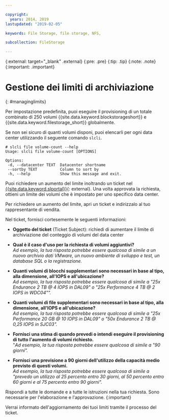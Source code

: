 ```yaml
---

copyright:
  years: 2014, 2019
lastupdated: "2019-02-05"

keywords: File Storage, file storage, NFS,

subcollection: FileStorage

---
```

{:external: target="_blank" .external}
{:pre: .pre}
{:tip: .tip}
{:note: .note}
{:important: .important}

# Gestione dei limiti di archiviazione
{: #managinglimits}

Per impostazione predefinita, puoi eseguire il provisioning di un totale combinato di 250 volumi {{site.data.keyword.blockstorageshort}} e {{site.data.keyword.filestorage_short}} globalmente.

Se non sei sicuro di quanti volumi disponi, puoi elencarli per ogni data center utilizzando il seguente comando `slcli`.
```
# slcli file volume-count --help
Usage: slcli file volume-count [OPTIONS]

Options:
 -d, --datacenter TEXT  Datacenter shortname
 --sortby TEXT          Column to sort by
 -h, --help             Show this message and exit.
```

Puoi richiedere un aumento del limite inoltrando un ticket nel [{{site.data.keyword.slportal}}](https://control.softlayer.com/){: external}. Una volta approvata la richiesta, ottieni un limite dei volumi che è impostato per uno specifico data center.  

Per richiedere un aumento del limite, apri un ticket e indirizzalo al tuo rappresentante di vendita.

Nel ticket, fornisci cortesemente le seguenti informazioni:

- **Oggetto del ticket** (Ticket Subject): richiedi di aumentare il limite di archiviazione del conteggio di volumi del data center

- **Qual è il caso d'uso per la richiesta di volumi aggiuntivi?** <br />
*Ad esempio, la tua risposta potrebbe essere qualcosa di simile a un nuovo archivio dati VMware, un nuovo ambiente di sviluppo e test, un database SQL o la registrazione.*

- **Quanti volumi di blocchi supplementari sono necessari in base al tipo, alla dimensione, all'IOPS e all'ubicazione?** <br />
*Ad esempio, la tua risposta potrebbe essere qualcosa di simile a "25x Endurance 2 TB @ 4 IOPS in DAL09" o "25x Performance 4 TB @ 2 IOPS in WDC04"".*

- **Quanti volumi di file supplementari sono necessari in base al tipo, alla dimensione, all'IOPS e all'ubicazione?** <br />
*Ad esempio, la tua risposta potrebbe essere qualcosa di simile a "25x Performance 20 GB @ 10 IOPS in DAL09" o "50x Endurance 2 TB @ 0,25 IOPS in SJC03".*

- **Fornisci una stima di quando prevedi o intendi eseguire il provisioning di tutto l'aumento di volumi richiesto.** <br />
 "*Ad esempio, la tua risposta potrebbe essere qualcosa di simile a "90 giorni".*

- **Fornisci una previsione a 90 giorni dell'utilizzo della capacità medio previsto di questi volumi.** <br />
*Ad esempio, la tua risposta potrebbe essere qualcosa di simile a "prevedo un utilizzo al 25 percento entro 30 giorni, al 50 percento entro 60 giorni e al 75 percento entro 90 giorni".*

Rispondi a tutte le domande e a tutte le istruzioni nella tua richiesta. Sono necessarie per l'elaborazione e l'approvazione.
{:important}

Verrai informato dell'aggiornamento dei tuoi limiti tramite il processo del ticket.
